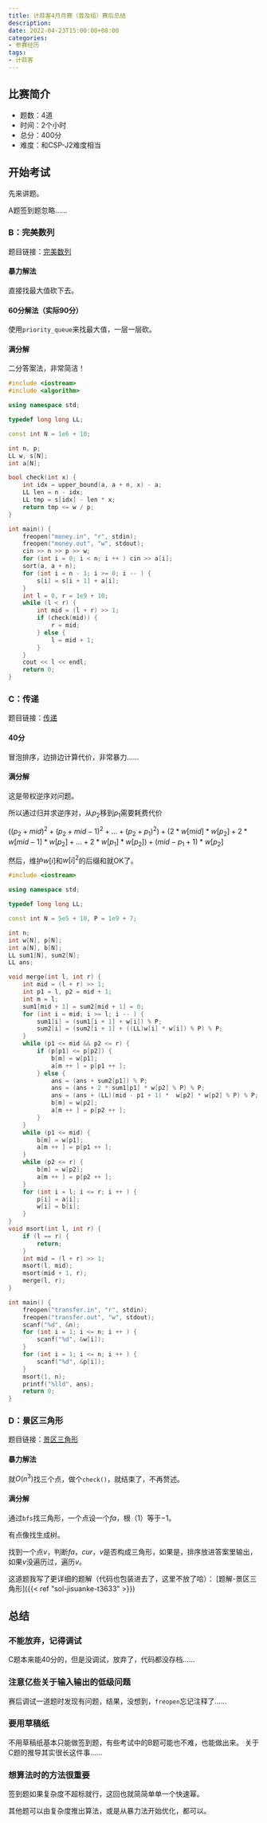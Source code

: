 ```yaml
---
title: 计蒜客4月月赛（普及组）赛后总结
description:
date: 2022-04-23T15:00:00+08:00
categories:
- 参赛经历
tags:
- 计蒜客
---
```


## 比赛简介

- 题数：4道
- 时间：2个小时
- 总分：400分
- 难度：和CSP-J2难度相当

## 开始考试

先来讲题。

A题签到题忽略……

### B：完美数列

题目链接：[完美数列](https://nanti.jisuanke.com/t/T3631)

#### 暴力解法

直接找最大值砍下去。

#### 60分解法（实际90分）

使用`priority_queue`来找最大值，一层一层砍。

#### 满分解

二分答案法，非常简洁！

```c++
#include <iostream>
#include <algorithm>

using namespace std;

typedef long long LL;

const int N = 1e6 + 10;

int n, p;
LL w, s[N];
int a[N];

bool check(int x) {
    int idx = upper_bound(a, a + n, x) - a;
    LL len = n - idx;
    LL tmp = s[idx] - len * x;
    return tmp <= w / p;
}

int main() {
    freopen("money.in", "r", stdin);
    freopen("money.out", "w", stdout);
    cin >> n >> p >> w;
    for (int i = 0; i < n; i ++ ) cin >> a[i];
    sort(a, a + n);
    for (int i = n - 1; i >= 0; i -- ) {
        s[i] = s[i + 1] + a[i];
    }
    int l = 0, r = 1e9 + 10;
    while (l < r) {
        int mid = (l + r) >> 1;
        if (check(mid)) {
            r = mid;
        } else {
            l = mid + 1;
        }
    }
    cout << l << endl;
    return 0;
}
```

### C：传递

题目链接：[传递](https://nanti.jisuanke.com/t/T3632)

#### 40分

冒泡排序，边排边计算代价，非常暴力……

#### 满分解

这是带权逆序对问题。

所以通过归并求逆序对，从$p_2$移到$p_1$需要耗费代价

$((p_2 + mid)^2 + (p_2 + mid - 1)^2 + ... + (p_2 + p_1)^2) + (2 * w[mid] * w[p_2] + 2 * w[mid - 1] * w[p_2] + ... + 2 * w[p_1] * w[p_2]) + (mid - p_1 + 1) * w[p_2]$

然后，维护$w[i]$和$w[i] ^ 2$的后缀和就OK了。

```c++
#include <iostream>

using namespace std;

typedef long long LL;

const int N = 5e5 + 10, P = 1e9 + 7;

int n;
int w[N], p[N];
int a[N], b[N];
LL sum1[N], sum2[N];
LL ans;

void merge(int l, int r) {
    int mid = (l + r) >> 1;
    int p1 = l, p2 = mid + 1;
    int m = l;
    sum1[mid + 1] = sum2[mid + 1] = 0;
    for (int i = mid; i >= l; i -- ) {
        sum1[i] = (sum1[i + 1] + w[i]) % P;
        sum2[i] = (sum2[i + 1] + ((LL)w[i] * w[i]) % P) % P;
    }
    while (p1 <= mid && p2 <= r) {
        if (p[p1] <= p[p2]) {
            b[m] = w[p1];
            a[m ++ ] = p[p1 ++ ];
        } else {
            ans = (ans + sum2[p1]) % P;
            ans = (ans + 2 * sum1[p1] * w[p2] % P) % P;
            ans = (ans + (LL)(mid - p1 + 1) *  w[p2] * w[p2] % P) % P;
            b[m] = w[p2];
            a[m ++ ] = p[p2 ++ ];
        }
    }
    while (p1 <= mid) {
        b[m] = w[p1];
        a[m ++ ] = p[p1 ++ ];
    }
    while (p2 <= r) {
        b[m] = w[p2];
        a[m ++ ] = p[p2 ++ ];
    }
    for (int i = l; i <= r; i ++ ) {
        p[i] = a[i];
        w[i] = b[i];
    }
}
void msort(int l, int r) {
    if (l == r) {
        return;
    }
    int mid = (l + r) >> 1;
    msort(l, mid);
    msort(mid + 1, r);
    merge(l, r);
}

int main() {
    freopen("transfer.in", "r", stdin);
    freopen("transfer.out", "w", stdout);
    scanf("%d", &n);
    for (int i = 1; i <= n; i ++ ) {
        scanf("%d", &w[i]);
    }
    for (int i = 1; i <= n; i ++ ) {
        scanf("%d", &p[i]);
    }
    msort(1, n);
    printf("%lld", ans);
    return 0;
}
```

### D：景区三角形

题目链接：[景区三角形](https://nanti.jisuanke.com/t/T3633)

#### 暴力解法

就$O(n^3)$找三个点，做个`check()`，就结束了，不再赘述。

#### 满分解

通过`bfs`找三角形，一个点设一个$fa$，根（1）等于$-1$。

有点像找生成树。

找到一个点$v$，判断$fa$，$cur$，$v$是否构成三角形，如果是，排序放进答案里输出，如果$v$没遍历过，遍历$v$。

这道题我写了更详细的题解（代码也包装进去了，这里不放了哈）：
[题解-景区三角形]({{< ref "sol-jisuanke-t3633" >}})

## 总结

### 不能放弃，记得调试

C题本来能40分的，但是没调试，放弃了，代码都没存档……

### 注意亿些关于输入输出的低级问题

赛后调试一道题时发现有问题，结果，没想到，`freopen`忘记注释了……

### 要用草稿纸

不用草稿纸基本只能做签到题，有些考试中的B题可能也不难，也能做出来。
关于C题的推导其实很长这件事……

### 想算法时的方法很重要

签到题如果复杂度不超标就行，这回也就简简单单一个快速幂。

其他题可以由复杂度推出算法，或是从暴力法开始优化，都可以。

